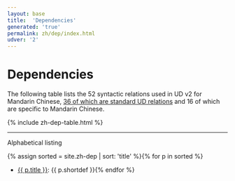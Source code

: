 ```yaml
---
layout: base
title:  'Dependencies'
generated: 'true'
permalink: zh/dep/index.html
udver: '2'
---
```


# Dependencies

The following table lists the 52 syntactic relations used in UD v2 for Mandarin Chinese, [36 of which are standard UD relations](http://universaldependencies.org/u/dep/) and 16 of which are specific to Mandarin Chinese. 

{% include zh-dep-table.html %}

----------

Alphabetical listing

{% assign sorted = site.zh-dep | sort: 'title' %}{% for p in sorted %}
* [{{ p.title }}](): {{ p.shortdef }}{% endfor %}
